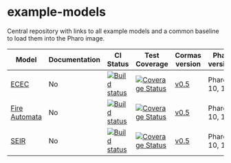 # example-models
Central repository with links to all example models and a common baseline to load them into the Pharo image.

| Model | Documentation | CI Status | Test Coverage | Cormas version | Pharo versions |
|---|---|---|---|---|---|
| [ECEC](https://github.com/cormas/ecec-model) | No | [![Build status](https://github.com/cormas/ecec-model/workflows/CI/badge.svg)](https://github.com/cormas/ecec-model/actions/workflows/test.yml) | [![Coverage Status](https://coveralls.io/repos/github/cormas/ecec-model/badge.svg?branch=master)](https://coveralls.io/github/cormas/ecec-model?branch=master) | [v0.5](https://github.com/cormas/cormas/releases/tag/v0.5) | Pharo 9, 10, 11 |
| [Fire Automata](https://github.com/cormas/fire-automata-model) | No | [![Build status](https://github.com/cormas/fire-automata-model/workflows/CI/badge.svg)](https://github.com/cormas/fire-automata-model/actions/workflows/test.yml) | [![Coverage Status](https://coveralls.io/repos/github/cormas/fire-automata-model/badge.svg?branch=master)](https://coveralls.io/github/cormas/fire-automata-model?branch=master) | [v0.5](https://github.com/cormas/cormas/releases/tag/v0.5) | Pharo 9, 10, 11 |
| [SEIR](https://github.com/cormas/seir-model) | No | [![Build status](https://github.com/cormas/seir-model/workflows/CI/badge.svg)](https://github.com/cormas/seir-model/actions/workflows/test.yml) | [![Coverage Status](https://coveralls.io/repos/github/cormas/seir-model/badge.svg?branch=master)](https://coveralls.io/github/cormas/seir-model?branch=master) | [v0.5](https://github.com/cormas/cormas/releases/tag/v0.5) | Pharo 9, 10, 11 |
